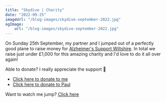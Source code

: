 ```yaml
---
title: "Skydive | Charity"
date: "2022-09-25"
imageUrl: "/blog-images/skydive-september-2022.jpg"
ogImage:
    url: "/blog-images/skydive-september-2022.jpg"
---
```


On Sunday 25th September, my partner and I jumped out of a perfectly good plane to raise money for [Alzheimer's Support Wiltshire](https://www.alzheimerswiltshire.org.uk/). In total we raise just under £1,000 for this amazing charity and I'd love to do it all over again!

Able to donate? I really appreciate the support 💙

-   [Click here to donate to me](https://www.justgiving.com/fundraising/jadetrue-skydive)
-   [Click here to donate to Paul](https://www.justgiving.com/fundraising/paul-wilkinson-skydive)

Want to watch me jump? [Click here](https://www.youtube.com/watch?v=ZNHhAGjb8TY)
